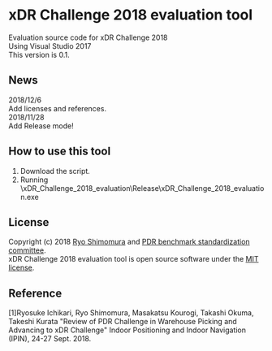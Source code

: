 # xDR Challenge 2018 evaluation tool
Evaluation source code for xDR Challenge 2018  
Using Visual Studio 2017  
This version is 0.1.  

## News
2018/12/6  
Add licenses and references.  
2018/11/28  
Add Release mode!

## How to use this tool
1. Download the script.  
2. Running \xDR_Challenge_2018_evaluation\Release\xDR_Challenge_2018_evaluation.exe  

## License
Copyright (c) 2018 [Ryo Shimomura](https://github.com/ximomoi) and [PDR benchmark standardization committee](https://ja-jp.facebook.com/pdr.bms/).  
xDR Challenge 2018 evaluation tool is open source software under the [MIT license](https://github.com/PDR-benchmark-standardization-committee/xDR-Challenge-2018-evaluation/blob/master/LICENSE).  

## Reference
[1]Ryosuke Ichikari, Ryo Shimomura, Masakatsu Kourogi, Takashi Okuma, Takeshi Kurata "Review of PDR Challenge in Warehouse Picking and Advancing to xDR Challenge" Indoor Positioning and Indoor Navigation (IPIN), 24-27 Sept. 2018.  
